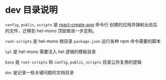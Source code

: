
# dev 目录说明

`config`, `public`, `scripts` 是 [react-create-app](https://facebook.github.io/create-react-app/docs/getting-started) 命令行
创建的应用并弹射出去后的文件，迁移到 hel-mono 顶层做进一步定制。

`root-scripts` 是 hel-mono 根目录 `package.json` 运行各种 npm 命令需要的脚本

`tpl` 是 hel-mono 需要注入 hel 逻辑的模板目录

`base` 是 `root-scripts` 和 `config`, `public`, `scripts` 目录公共复用的逻辑

`doc` 是记录一些关键问题的文档目录
